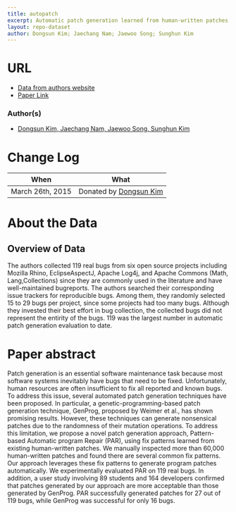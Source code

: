 ```yaml
---
title: autopatch
excerpt: Automatic patch generation learned from human-written patches
layout: repo-dataset
author: Dongsun Kim; Jaechang Nam; Jaewoo Song; Sunghun Kim
---
```


# URL
  * [Data from authors website](https://sites.google.com/site/autofixhkust/)
  * [Paper Link](http://dl.acm.org/citation.cfm?id=2486893)

### Author(s)

+ [Dongsun Kim, Jaechang Nam, Jaewoo Song, Sunghun Kim](mailto:darkrsw@cse.ust.hk,jcnam@cse.ust.hk,jsongab@cse.ust.hk,hunkim@cse.ust.hk)

# Change Log

When | What
---- | ----
March 26th, 2015 | Donated by [Dongsun Kim]()

# About the Data

## Overview of Data

The authors collected 119 real bugs from six open source projects including Mozilla Rhino, EclipseAspectJ, Apache Log4j, and Apache Commons (Math, Lang,Collections) since they are commonly used in the literature and have well-maintained bugreports. The authors searched their corresponding issue trackers for reproducible bugs. Among them, they randomly selected 15 to 29 bugs per project, since some projects had too many bugs. Although they invested their best effort in bug collection, the collected bugs did not represent the entirity of the bugs. 119 was the largest number in automatic patch generation evaluation to date.

# Paper abstract

Patch generation is an essential software maintenance task because most software systems inevitably have bugs that need to be fixed. Unfortunately, human resources are often insufficient to fix all reported and known bugs. To address this issue, several automated patch generation techniques have been proposed. In particular, a genetic-programming-based patch generation technique, GenProg, proposed by Weimer et al., has shown promising results. However, these techniques can generate nonsensical patches due to the randomness of their mutation operations. To address this limitation, we propose a novel patch generation approach, Pattern-based Automatic program Repair (PAR), using fix patterns learned from existing human-written patches. We manually inspected more than 60,000 human-written patches and found there are several common fix patterns. Our approach leverages these fix patterns to generate program patches automatically. We experimentally evaluated PAR on 119 real bugs. In addition, a user study involving 89 students and 164 developers confirmed that patches generated by our approach are more acceptable than those generated by GenProg. PAR successfully generated patches for 27 out of 119 bugs, while GenProg was successful for only 16 bugs.